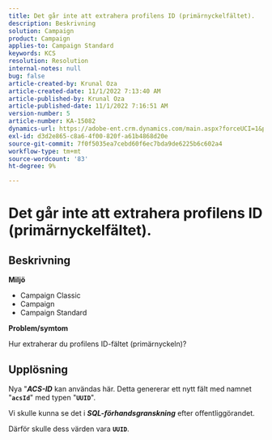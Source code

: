 ```yaml
---
title: Det går inte att extrahera profilens ID (primärnyckelfältet).
description: Beskrivning
solution: Campaign
product: Campaign
applies-to: Campaign Standard
keywords: KCS
resolution: Resolution
internal-notes: null
bug: false
article-created-by: Krunal Oza
article-created-date: 11/1/2022 7:13:40 AM
article-published-by: Krunal Oza
article-published-date: 11/1/2022 7:16:51 AM
version-number: 5
article-number: KA-15082
dynamics-url: https://adobe-ent.crm.dynamics.com/main.aspx?forceUCI=1&pagetype=entityrecord&etn=knowledgearticle&id=a57b73b5-b459-ed11-9561-6045bd0067ea
exl-id: d3d2e865-c8a6-4f00-820f-a61b4868d20e
source-git-commit: 7f0f5035ea7cebd60f6ec7bda9de6225b6c602a4
workflow-type: tm+mt
source-wordcount: '83'
ht-degree: 9%

---
```


# Det går inte att extrahera profilens ID (primärnyckelfältet).

## Beskrivning

<b>Miljö</b>


- Campaign Classic
- Campaign
- Campaign Standard



<b>Problem/symtom</b>


Hur extraherar du profilens ID-fältet (primärnyckeln)?


## Upplösning


Nya &quot;<b>*ACS-ID</b>* kan användas här. Detta genererar ett nytt fält med namnet &quot;<b>`acsId`</b>&quot; med typen &quot;<b>`UUID`</b>&quot;.

Vi skulle kunna se det i <b>*SQL-förhandsgranskning</b>* efter offentliggörandet.

Därför skulle dess värden vara <b>`UUID`</b>.
